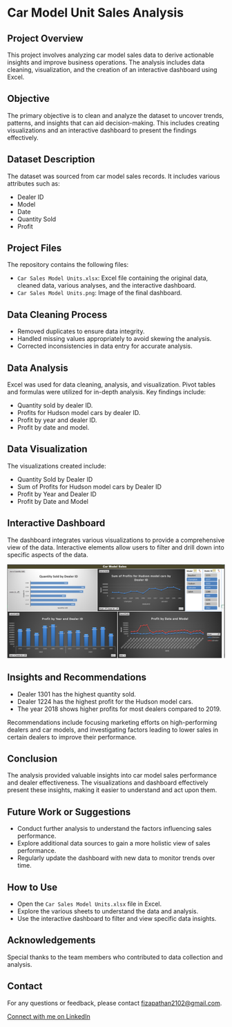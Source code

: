 # Car Model Unit Sales Analysis

## Project Overview
This project involves analyzing car model sales data to derive actionable insights and improve business operations. The analysis includes data cleaning, visualization, and the creation of an interactive dashboard using Excel.

## Objective
The primary objective is to clean and analyze the dataset to uncover trends, patterns, and insights that can aid decision-making. This includes creating visualizations and an interactive dashboard to present the findings effectively.

## Dataset Description
The dataset was sourced from car model sales records. It includes various attributes such as:

- Dealer ID
- Model
- Date
- Quantity Sold
- Profit

## Project Files
The repository contains the following files:

- `Car Sales Model Units.xlsx`: Excel file containing the original data, cleaned data, various analyses, and the interactive dashboard.
- `Car Sales Model Units.png`: Image of the final dashboard.

## Data Cleaning Process
- Removed duplicates to ensure data integrity.
- Handled missing values appropriately to avoid skewing the analysis.
- Corrected inconsistencies in data entry for accurate analysis.

## Data Analysis
Excel was used for data cleaning, analysis, and visualization. Pivot tables and formulas were utilized for in-depth analysis. Key findings include:

- Quantity sold by dealer ID.
- Profits for Hudson model cars by dealer ID.
- Profit by year and dealer ID.
- Profit by date and model.

## Data Visualization
The visualizations created include:

- Quantity Sold by Dealer ID
- Sum of Profits for Hudson model cars by Dealer ID
- Profit by Year and Dealer ID
- Profit by Date and Model

## Interactive Dashboard
The dashboard integrates various visualizations to provide a comprehensive view of the data. Interactive elements allow users to filter and drill down into specific aspects of the data.

![Car Model Unit Sales Dashboard](Car%20Sales%20Model%20Units.png)

## Insights and Recommendations
- Dealer 1301 has the highest quantity sold.
- Dealer 1224 has the highest profit for the Hudson model cars.
- The year 2018 shows higher profits for most dealers compared to 2019.

Recommendations include focusing marketing efforts on high-performing dealers and car models, and investigating factors leading to lower sales in certain dealers to improve their performance.

## Conclusion
The analysis provided valuable insights into car model sales performance and dealer effectiveness. The visualizations and dashboard effectively present these insights, making it easier to understand and act upon them.

## Future Work or Suggestions
- Conduct further analysis to understand the factors influencing sales performance.
- Explore additional data sources to gain a more holistic view of sales performance.
- Regularly update the dashboard with new data to monitor trends over time.

## How to Use
- Open the `Car Sales Model Units.xlsx` file in Excel.
- Explore the various sheets to understand the data and analysis.
- Use the interactive dashboard to filter and view specific data insights.

## Acknowledgements
Special thanks to the team members who contributed to data collection and analysis.

## Contact
For any questions or feedback, please contact [fizapathan2102@gmail.com](mailto:fizapathan2102@gmail.com).

[Connect with me on LinkedIn](https://www.linkedin.com/in/fizapathan/)
